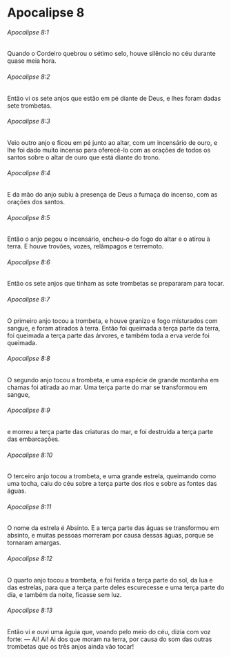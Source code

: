 # Apocalipse 8

###### Apocalipse 8:1

Quando o Cordeiro quebrou o sétimo selo, houve silêncio no céu durante quase meia hora.

###### Apocalipse 8:2

Então vi os sete anjos que estão em pé diante de Deus, e lhes foram dadas sete trombetas.

###### Apocalipse 8:3

Veio outro anjo e ficou em pé junto ao altar, com um incensário de ouro, e lhe foi dado muito incenso para oferecê-lo com as orações de todos os santos sobre o altar de ouro que está diante do trono.

###### Apocalipse 8:4

E da mão do anjo subiu à presença de Deus a fumaça do incenso, com as orações dos santos.

###### Apocalipse 8:5

Então o anjo pegou o incensário, encheu-o do fogo do altar e o atirou à terra. E houve trovões, vozes, relâmpagos e terremoto.

###### Apocalipse 8:6

Então os sete anjos que tinham as sete trombetas se prepararam para tocar.

###### Apocalipse 8:7

O primeiro anjo tocou a trombeta, e houve granizo e fogo misturados com sangue, e foram atirados à terra. Então foi queimada a terça parte da terra, foi queimada a terça parte das árvores, e também toda a erva verde foi queimada.

###### Apocalipse 8:8

O segundo anjo tocou a trombeta, e uma espécie de grande montanha em chamas foi atirada ao mar. Uma terça parte do mar se transformou em sangue,

###### Apocalipse 8:9

e morreu a terça parte das criaturas do mar, e foi destruída a terça parte das embarcações.

###### Apocalipse 8:10

O terceiro anjo tocou a trombeta, e uma grande estrela, queimando como uma tocha, caiu do céu sobre a terça parte dos rios e sobre as fontes das águas.

###### Apocalipse 8:11

O nome da estrela é Absinto. E a terça parte das águas se transformou em absinto, e muitas pessoas morreram por causa dessas águas, porque se tornaram amargas.

###### Apocalipse 8:12

O quarto anjo tocou a trombeta, e foi ferida a terça parte do sol, da lua e das estrelas, para que a terça parte deles escurecesse e uma terça parte do dia, e também da noite, ficasse sem luz.

###### Apocalipse 8:13

Então vi e ouvi uma águia que, voando pelo meio do céu, dizia com voz forte: — Ai! Ai! Ai dos que moram na terra, por causa do som das outras trombetas que os três anjos ainda vão tocar!

